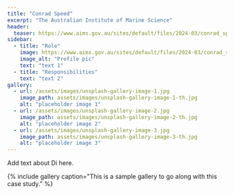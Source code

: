 ```yaml
---
title: "Conrad Speed"
excerpt: "The Australian Institute of Marine Science"
header:
  teaser: https://www.aims.gov.au/sites/default/files/2024-03/conrad_speed_300px.jpg
sidebar:
  - title: "Role"
    image: https://www.aims.gov.au/sites/default/files/2024-03/conrad_speed_300px.jpg
    image_alt: "Profile pic"
    text: "text 1"
  - title: "Responsibilities"
    text: "text 2"
gallery:
  - url: /assets/images/unsplash-gallery-image-1.jpg
    image_path: assets/images/unsplash-gallery-image-1-th.jpg
    alt: "placeholder image 1"
  - url: /assets/images/unsplash-gallery-image-2.jpg
    image_path: assets/images/unsplash-gallery-image-2-th.jpg
    alt: "placeholder image 2"
  - url: /assets/images/unsplash-gallery-image-3.jpg
    image_path: assets/images/unsplash-gallery-image-3-th.jpg
    alt: "placeholder image 3"
---
```


Add text about Di here.

{% include gallery caption="This is a sample gallery to go along with this case study." %}
